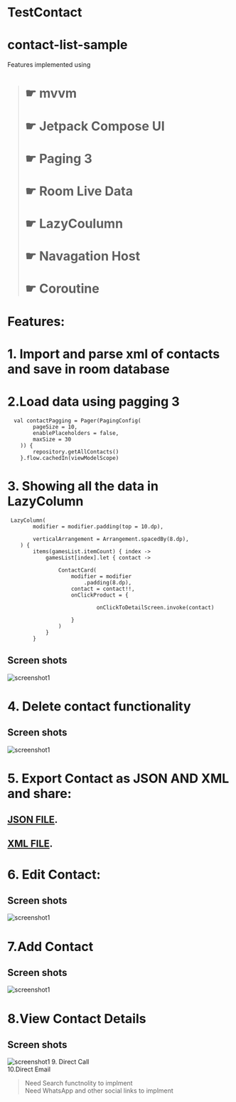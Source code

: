 # TestContact
# contact-list-sample
Features implemented using
> # ☛ mvvm </br>
> # ☛ Jetpack Compose UI </br>
> # ☛ Paging 3 </br>
> # ☛ Room Live Data</br>
> # ☛ LazyCoulumn</br>
> # ☛ Navagation Host</br>
> # ☛ Coroutine </br>
# Features: </br>
# 1. Import and parse xml of contacts and save in room database
# 2.Load data using pagging 3 

```
  val contactPagging = Pager(PagingConfig(
        pageSize = 10,
        enablePlaceholders = false,
        maxSize = 30
    )) {
        repository.getAllContacts()
    }.flow.cachedIn(viewModelScope)
```

# 3. Showing all the data in LazyColumn
```
 LazyColumn(
        modifier = modifier.padding(top = 10.dp),

        verticalArrangement = Arrangement.spacedBy(8.dp),
    ) {
        items(gamesList.itemCount) { index ->
            gamesList[index].let { contact ->
              
                ContactCard(
                    modifier = modifier
                        .padding(8.dp),
                    contact = contact!!,
                    onClickProduct = {

                            onClickToDetailScreen.invoke(contact)

                    }
                )
            }
        }
```
## Screen shots
![screenshot1](https://github.com/iukust3/TestContact/blob/master/main_image.png)

# 4. Delete contact functionality

## Screen shots
![screenshot1](https://github.com/iukust3/TestContact/blob/master/img_delete.png)

# 5. Export Contact as JSON AND XML and share:
 ## [JSON FILE](https://github.com/iukust3/TestContact/blob/master/Contacts.json).</br>
 ## [XML FILE](https://github.com/iukust3/TestContact/blob/master/contats.xml). </br>

 # 6. Edit Contact:

## Screen shots
![screenshot1](https://github.com/iukust3/TestContact/blob/master/img_edit.png)

# 7.Add Contact
## Screen shots
![screenshot1](https://github.com/iukust3/TestContact/blob/master/image_add_new.png)

# 8.View Contact Details

## Screen shots
![screenshot1](https://github.com/iukust3/TestContact/blob/master/img_details.png)
9. Direct Call </br>
10.Direct Email

> Need Search functnolity to implment</br>
> Need WhatsApp and other social links  to implment
